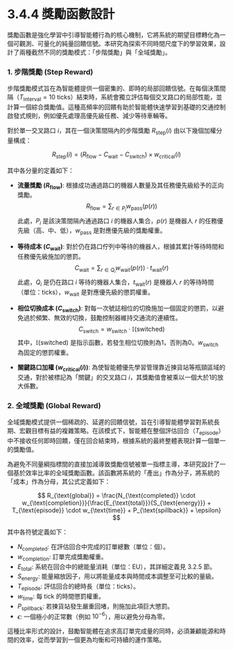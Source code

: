# 3.4.4 獎勵函數設計

獎勵函數是強化學習中引導智能體行為的核心機制，它將系統的期望目標轉化為一個可觀測、可量化的純量回饋信號。本研究為探索不同時間尺度下的學習效果，設計了兩種截然不同的獎勵模式：「步階獎勵」與「全域獎勵」。

### 1. 步階獎勵 (Step Reward)

步階獎勵模式旨在為智能體提供一個密集的、即時的局部回饋信號。在每個決策間隔（$T_{\text{interval}} = 10$ ticks）結束時，系統會獨立評估每個交叉路口的局部性能，並計算一個綜合獎勵值。這種高頻率的回饋有助於智能體快速學習到基礎的交通控制啟發式規則，例如優先處理高優先級任務、減少等待車輛等。

對於單一交叉路口 $i$，其在一個決策間隔內的步階獎勵 $R_{\text{step}}(i)$ 由以下幾個加權分量構成：

$$
R_{\text{step}}(i) = (R_{\text{flow}} - C_{\text{wait}} - C_{\text{switch}}) \times w_{\text{critical}}(i)
$$

其中各分量的定義如下：

-   **流量獎勵 ($R_{\text{flow}}$)**: 根據成功通過路口的機器人數量及其任務優先級給予的正向獎勵。
    $$
    R_{\text{flow}} = \sum_{r \in P_i} w_{\text{pass}}(p(r))
    $$
    此處，$P_i$ 是該決策間隔內通過路口 $i$ 的機器人集合，$p(r)$ 是機器人 $r$ 的任務優先級（高、中、低），$w_{\text{pass}}$ 是對應優先級的獎勵權重。

-   **等待成本 ($C_{\text{wait}}$)**: 對於仍在路口佇列中等待的機器人，根據其累計等待時間和任務優先級施加的懲罰。
    $$
    C_{\text{wait}} = \sum_{r \in Q_i} w_{\text{wait}}(p(r)) \cdot t_{\text{wait}}(r)
    $$
    此處，$Q_i$ 是仍在路口 $i$ 等待的機器人集合，$t_{\text{wait}}(r)$ 是機器人 $r$ 的等待時間（單位：ticks），$w_{\text{wait}}$ 是對應優先級的懲罰權重。

-   **相位切換成本 ($C_{\text{switch}}$)**: 對每一次號誌相位的切換施加一個固定的懲罰，以避免過於頻繁、無效的切換，鼓勵控制器維持交通流的連續性。
    $$
    C_{\text{switch}} = w_{\text{switch}} \cdot \mathbb{I}(\text{switched})
    $$
    其中，$\mathbb{I}(\text{switched})$ 是指示函數，若發生相位切換則為1，否則為0。$w_{\text{switch}}$ 為固定的懲罰權重。

-   **關鍵路口加權 ($w_{\text{critical}}(i)$)**: 為使智能體優先學習管理靠近揀貨站等瓶頸區域的交通，對於被標記為「關鍵」的交叉路口 $i$，其獎勵值會被乘以一個大於1的放大係數。

### 2. 全域獎勵 (Global Reward)

全域獎勵模式提供一個稀疏的、延遲的回饋信號，旨在引導智能體學習對系統長期、宏觀目標有益的複雜策略。在該模式下，智能體在整個評估回合（$T_{\text{episode}}$）中不接收任何即時回饋，僅在回合結束時，根據系統的最終整體表現計算一個單一的獎勵值。

為避免不同量綱指標間的直接加減導致獎勵信號被單一指標主導，本研究設計了一個基於效率比率的全域獎勵函數。該函數將系統的「產出」作為分子，將系統的「成本」作為分母，其公式定義如下：

$$
R_{\text{global}} = \frac{N_{\text{completed}} \cdot w_{\text{completion}}}{\frac{E_{\text{total}}}{S_{\text{energy}}} + T_{\text{episode}} \cdot w_{\text{time}} + P_{\text{spillback}} + \epsilon}
$$

其中各符號定義如下：

-   $N_{\text{completed}}$: 在評估回合中完成的訂單總數（單位：個）。
-   $w_{\text{completion}}$: 訂單完成獎勵權重。
-   $E_{\text{total}}$: 系統在回合中的總能量消耗（單位：EU），其詳細定義見 3.2.5 節。
-   $S_{\text{energy}}$: 能量縮放因子，用以將能量成本與時間成本調整至可比較的量級。
-   $T_{\text{episode}}$: 評估回合的總時長（單位：ticks）。
-   $w_{\text{time}}$: 每 tick 的時間懲罰權重。
-   $P_{\text{spillback}}$: 若揀貨站發生嚴重回堵，則施加此項巨大懲罰。
-   $\epsilon$: 一個極小的正常數（例如 $10^{-6}$），用以避免分母為零。

這種比率形式的設計，鼓勵智能體在追求高訂單完成量的同時，必須兼顧能源和時間的效率，從而學習到一個更為均衡和可持續的運作策略。